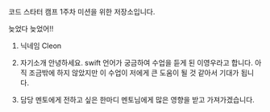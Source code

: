 코드 스타터 캠프 1주차 미션을 위한 저장소입니다.


늦었다 늦었어!!




1. 닉네임 
 Cleon

2. 자기소개
 안녕하세요. swift 언어가 궁금하여 수업을 듣게 된 이영우라고 합니다. 아직 조금밖에 하지 않았지만 이 수업이 저에게 큰 도움이 될 것 같아서 기대가 됩니다.

3. 담당 멘토에게 전하고 싶은 한마디
 멘토님에게 많은 영향을 받고 가져가겠습니다. 